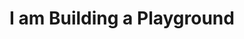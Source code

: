 ---
pid: fs33
title: I am Building a Playground
location_transcription: 
coordinates: "[-75.150303851102, 39.955714494743]"
zipcode: 
gen_neighborhood: 
neighborhood: 
outside_phl: 
age: '8'
age_range: 6-13
instagram: 
image_file_name: fs_33.jpg
proposal_transcription: Swing sets
topic: Neighborhoods,Youth
topic_summary: 0, 0
type: Park,Playground
keywords_other: 
credit: Romirah Santiago
image_labels: 
twitter: 
facebook: 
permalink: "/monuments/fs33/"
layout: item-page
---